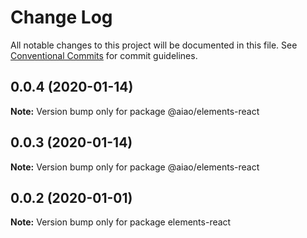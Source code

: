 # Change Log

All notable changes to this project will be documented in this file. See [Conventional Commits](https://conventionalcommits.org) for commit guidelines.

## 0.0.4 (2020-01-14)

**Note:** Version bump only for package @aiao/elements-react

## 0.0.3 (2020-01-14)

**Note:** Version bump only for package @aiao/elements-react

## 0.0.2 (2020-01-01)

**Note:** Version bump only for package elements-react
